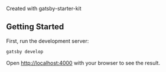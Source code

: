 Created with gatsby-starter-kit

## Getting Started

First, run the development server:

```bash
gatsby develop
```

Open [http://localhost:4000](http://localhost:4000) with your browser to see the result.
